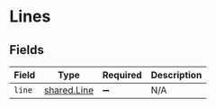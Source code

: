 # Lines


## Fields

| Field                                      | Type                                       | Required                                   | Description                                |
| ------------------------------------------ | ------------------------------------------ | ------------------------------------------ | ------------------------------------------ |
| `line`                                     | [shared.Line](../../models/shared/line.md) | :heavy_minus_sign:                         | N/A                                        |